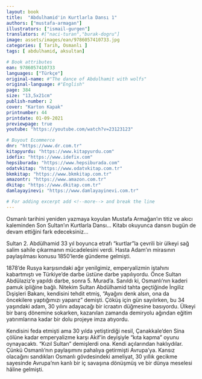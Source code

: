 ```yaml
---
layout: book
title:  "Abdulhamid'in Kurtlarla Dansı 1"
authors: ["mustafa-armagan"]
illustrators: ["ismail-gurgen"]
translators: #["naci-turan","burak-dogru"]
image: assets/images/ean/9786057410733.jpg
categories: [ Tarih, Osmanlı ]
tags: [ abdulhamid, aksultan]

# Book attributes
ean: 9786057410733
languages: ["Türkçe"] 
original-name: #"The dance of Abdulhamit with wolfs"
original-language: #"English"
page: 384
size: "13,5x21cm"
publish-number: 2
cover: "Karton Kapak"
printnumber: 44
printdate: 01-09-2021
previewpage: true
youtube: "https://youtube.com/watch?v=23123123"

# Buyout Ecommerce
dnr: "https://www.dr.com.tr"
kitapyurdu: "https://www.kitapyurdu.com"
idefix: "https://www.idefix.com"
hepsiburada: "https://www.hepsiburada.com"
odatvkitap: "https://www.odatvkitap.com.tr"
bkmkitap: "https://www.bkmkitap.com.tr"
amazontr: "https://www.amazon.com.tr"
dkitap: "https://www.dkitap.com.tr"
damlayayinevi: "https://www.damlayayinevi.com.tr"

# For adding excerpt add <!--more--> and break the line
---
```

Osmanlı tarihini yeniden yazmaya koyulan Mustafa Armağan’ın titiz ve akıcı kaleminden Son Sultan’ın Kurtlarla Dansı... Kitabı okuyunca dansın bugün de devam ettiğini fark edeceksiniz...
<!--more-->
Sultan 2. Abdülhamid 33 yıl boyunca etrafı “kurtlar”la çevrili bir ülkeyi sağ salim sahile çıkarmanın mücadelesini verdi. Hasta Adam’ın mirasının paylaşılması konusu 1850’lerde gündeme gelmişti.

1878’de Rusya karşısındaki ağır yenilgimiz, emperyalizmin iştahını kabartmıştı ve Türkiye’de darbe üstüne darbe yapılıyordu. Önce Sultan Abdülaziz’e yapıldı darbe, sonra 5. Murad’a. Sanıldı ki, Osmanlı’nın kaderi pamuk ipliğine bağlı. Nitekim Sultan Abdülhamid tahta geçtiğinde İngiliz Dışişleri Bakanı, kendisini tehdit etmiş, “Ayağını denk alsın, ona da öncekilere yaptığımızı yaparız” demişti. Çöküş için gün sayılırken, bu 34 yaşındaki adam, 30 yılını adayacağı bir icraatın düğmesine basıyordu. Ülkeyi bir barış dönemine sokarken, kazanılan zamanda demiryolu ağından eğitim yatırımlarına kadar bir dolu projeye imza atıyordu.

Kendisini feda etmişti ama 30 yılda yetiştirdiği nesil, Çanakkale’den Sina çölüne kadar emperyalizme karşı Akif’in deyişiyle “kıta kapma” oyunu oynayacaktı. “Kızıl Sultan” demişlerdi ona. Kendi açılarından haklıydılar. Çünkü Osmanlı’nın paylaşımını pahalıya getirmişti Avrupa’ya. Kansız olacağını sandıkları Osmanlı gövdesindeki ameliyat, 30 yıllık gecikme sayesinde Avrupa’nın kanlı bir iç savaşına dönüşmüş ve bir dünya meselesi hâline gelmişti.